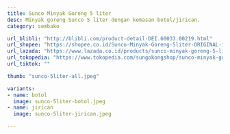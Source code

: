 ```yaml
---
title: Sunco Minyak Goreng 5 liter 
desc: Minyak goreng Sunco 5 liter dengan kemasan botol/jirican.
category: sembako

url_blibli: "http://blibli.com/product-detail-DEI.60033.00219.html"
url_shopee: "https://shopee.co.id/Sunco-Minyak-Goreng-5liter-ORIGINAL-i.139061907.16146565891?sp_atk=1e39c0b7-69b0-43d3-b893-10248af0cd23&xptdk=1e39c0b7-69b0-43d3-b893-10248af0cd23"
url_lazada: "https://www.lazada.co.id/products/sunco-minyak-goreng-5-liter-kemasan-jirican-i2443578399-s11540292335.html?spm=a2o4j.8553159.0.0.5c2642b1Pp000T&search=store&mp=3"
url_tokopedia: "https://www.tokopedia.com/sungokongshop/sunco-minyak-goreng-5-liter-jirican-botol-original-botol-5liter?extParam=ivf%3Dfalse"
url_tiktok: ""

thumb: "sunco-5liter-all.jpeg"

variants:
- name: botol
  image: sunco-5liter-botol.jpeg
- name: jirican
  image: sunco-5liter-jirican.jpeg

---
```

